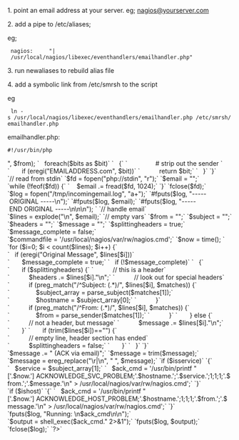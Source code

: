 1\. point an email address at your server. eg; nagios@yourserver.com

2\. add a pipe to /etc/aliases;

eg;

` nagios:     "| /usr/local/nagios/libexec/eventhandlers/emailhandler.php"`

3\. run newaliases to rebuild alias file

4\. add a symbolic link from /etc/smrsh to the script

eg

` ln -s /usr/local/nagios/libexec/eventhandlers/emailhandler.php /etc/smrsh/emailhandler.php`

emailhandler.php:

`#!/usr/bin/php`

<?php
 ###################################
 # emailhandler.php
 #
 # ensure this command has setuid on
 # chmod u+s <command.
 #
 ###################################

 function parse_subject($subject)
 {
    global $ishost, $isservice;

    $bits = explode(" ", $subject);
    if ($bits[1] == 'HOST')
        $ishost = true;
    else
        $isservice = true;

    unset($bits[0]);
    unset($bits[1]);
    if ($ishost)
    {
        return(array($bits[3]));
    } else {
        $host = $bits[2];
        unset($bits[2]);
        $service = implode(" ", $bits);
        return(array($host, $service));
    }
 }


 function parse_sender($from)
 {
    $bits = split("<|>

", $from);

`   foreach($bits as $bit)`
`   {`
`                # strip out the sender `
`       if (eregi("EMAILADDRESS.com", $bit))`
`           return $bit;`
`   }`
`}`

`// read from stdin`
`$fd = fopen("php://stdin", "r");`
`$email = "";`
`while (!feof($fd)) {`
`    $email .= fread($fd, 1024);`
`}`
`fclose($fd);`

`$log = fopen("/tmp/incomingemail.log", "a+");`
`#fputs($log, "----- ORIGINAL -----\n");`
`#fputs($log, $email);`
`#fputs($log, "----- END ORIGINAL -----\n\n\n"); `

`// handle email`
`$lines = explode("\n", $email);`

`// empty vars`
`$from = "";`
`$subject = "";`
`$headers = "";`
`$message = "";`
`$splittingheaders = true;`
`$message_complete = false;`
`$commandfile = '/usr/local/nagios/var/rw/nagios.cmd';`
`$now = time(); `

`for ($i=0; $i < count($lines); $i++) {`
`   if (eregi("Original Message", $lines[$i]))`
`       $message_complete = true;`
`   if (!$message_complete)`
`   {`
`       if ($splittingheaders) {`
`           // this is a header`
`           $headers .= $lines[$i]."\n";`

`           // look out for special headers`
`           if (preg_match("/^Subject: (.*)/", $lines[$i], $matches)) {`
`               $subject_array = parse_subject($matches[1]);`
`               $hostname = $subject_array[0];`
`           }`
`           if (preg_match("/^From: (.*)/", $lines[$i], $matches)) {`
`               $from = parse_sender($matches[1]);`
`           }`
`       } else {`
`           // not a header, but message`
`           $message .= $lines[$i]."\n";`
`       }`

`       if (trim($lines[$i])=="") {`
`           // empty line, header section has ended`
`           $splittingheaders = false;`
`       }`
`   }`
`}`
`$message .= " (ACK via email)";`
`$message = trim($message);`
`$message = ereg_replace("\r|\n", " ", $message);`

`if ($isservice)`
`{`
`   $service = $subject_array[1];`
`   $ack_cmd = '/usr/bin/printf "['.$now.'] ACKNOWLEDGE_SVC_PROBLEM;'.$hostname.';'.$service.';1;1;1;'.$from.';'.$message.'\n" > /usr/local/nagios/var/rw/nagios.cmd';`
`}`
`if ($ishost)`
`{`
`   $ack_cmd = '/usr/bin/printf "['.$now.'] ACKNOWLEDGE_HOST_PROBLEM;'.$hostname.';1;1;1;'.$from.';'.$message.'\n" > /usr/local/nagios/var/rw/nagios.cmd';`
`}`

`fputs($log, "Running: \n$ack_cmd\n\n");`
`$output = shell_exec($ack_cmd." 2>&1");`
`fputs($log, $output);`
`fclose($log);`

`?>`